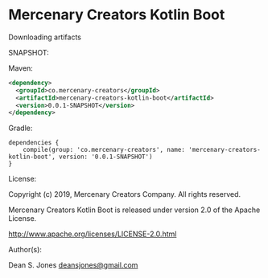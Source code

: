 Mercenary Creators Kotlin Boot
======

Downloading artifacts

SNAPSHOT:

Maven:
```xml
<dependency>
  <groupId>co.mercenary-creators</groupId>
  <artifactId>mercenary-creators-kotlin-boot</artifactId>
  <version>0.0.1-SNAPSHOT</version>
</dependency>
```
Gradle:
```
dependencies {
    compile(group: 'co.mercenary-creators', name: 'mercenary-creators-kotlin-boot', version: '0.0.1-SNAPSHOT')
}
```

License:

Copyright (c) 2019, Mercenary Creators Company. All rights reserved.

Mercenary Creators Kotlin Boot is released under version 2.0 of the Apache License.

http://www.apache.org/licenses/LICENSE-2.0.html

Author(s):

Dean S. Jones
deansjones@gmail.com
